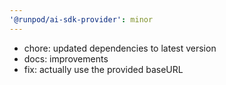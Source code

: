 ```yaml
---
'@runpod/ai-sdk-provider': minor
---
```


- chore: updated dependencies to latest version
- docs: improvements
- fix: actually use the provided baseURL

